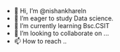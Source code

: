 - 👋 Hi, I’m @nishankhareln
- 👀 I’m eager to study Data science.
- 🌱 I’m currently learning Bsc.CSIT
- 💞️ I’m looking to collaborate on ...
- 📫 How to reach ..

<!---
nishankhareln/nishankhareln is a ✨ special ✨ repository because its `README.md` (this file) appears on your GitHub profile.
You can click the Preview link to take a look at your changes.
--->
